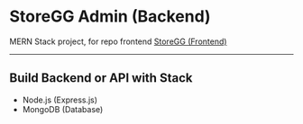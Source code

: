 # StoreGG Admin (Backend)
MERN Stack project, for repo frontend
<a href="https://github.com/ayisrhmn/storegg">
  StoreGG (Frontend)
</a>

---

## Build Backend or API with Stack

- Node.js (Express.js)
- MongoDB (Database)

